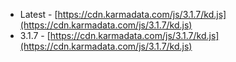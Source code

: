 * Latest - [https://cdn.karmadata.com/js/3.1.7/kd.js](https://cdn.karmadata.com/js/3.1.7/kd.js)
* 3.1.7 - [https://cdn.karmadata.com/js/3.1.7/kd.js](https://cdn.karmadata.com/js/3.1.7/kd.js)
